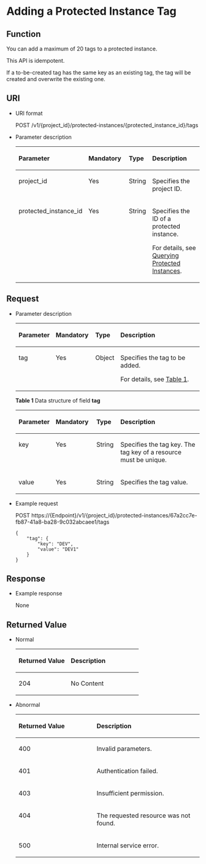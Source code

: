 # Adding a Protected Instance Tag<a name="sdrs_05_0803"></a>

## Function<a name="section156711130476"></a>

You can add a maximum of 20 tags to a protected instance.

This API is idempotent.

If a to-be-created tag has the same key as an existing tag, the tag will be created and overwrite the existing one.

## URI<a name="section196717394711"></a>

-   URI format

    POST /v1/\{project\_id\}/protected-instances/\{protected\_instance\_id\}/tags

-   Parameter description

    <a name="table9673183114717"></a>
    <table><thead align="left"><tr id="row684110384719"><th class="cellrowborder" valign="top" width="20.41%" id="mcps1.1.5.1.1"><p id="p198411438476"><a name="p198411438476"></a><a name="p198411438476"></a><strong id="b842352706162023"><a name="b842352706162023"></a><a name="b842352706162023"></a>Parameter</strong></p>
    </th>
    <th class="cellrowborder" valign="top" width="24.490000000000002%" id="mcps1.1.5.1.2"><p id="p684113154719"><a name="p684113154719"></a><a name="p684113154719"></a><strong id="b84235270615447"><a name="b84235270615447"></a><a name="b84235270615447"></a>Mandatory</strong></p>
    </th>
    <th class="cellrowborder" valign="top" width="12.24%" id="mcps1.1.5.1.3"><p id="p2841183164713"><a name="p2841183164713"></a><a name="p2841183164713"></a><strong id="b84235270615453"><a name="b84235270615453"></a><a name="b84235270615453"></a>Type</strong></p>
    </th>
    <th class="cellrowborder" valign="top" width="42.86%" id="mcps1.1.5.1.4"><p id="p2084114334716"><a name="p2084114334716"></a><a name="p2084114334716"></a><strong id="b84235270615457"><a name="b84235270615457"></a><a name="b84235270615457"></a>Description</strong></p>
    </th>
    </tr>
    </thead>
    <tbody><tr id="row15841133194710"><td class="cellrowborder" valign="top" width="20.41%" headers="mcps1.1.5.1.1 "><p id="p584118334716"><a name="p584118334716"></a><a name="p584118334716"></a>project_id</p>
    </td>
    <td class="cellrowborder" valign="top" width="24.490000000000002%" headers="mcps1.1.5.1.2 "><p id="p58410374720"><a name="p58410374720"></a><a name="p58410374720"></a>Yes</p>
    </td>
    <td class="cellrowborder" valign="top" width="12.24%" headers="mcps1.1.5.1.3 "><p id="p168417310472"><a name="p168417310472"></a><a name="p168417310472"></a>String</p>
    </td>
    <td class="cellrowborder" valign="top" width="42.86%" headers="mcps1.1.5.1.4 "><p id="p5841143134717"><a name="p5841143134717"></a><a name="p5841143134717"></a>Specifies the project ID.</p>
    </td>
    </tr>
    <tr id="row784114310474"><td class="cellrowborder" valign="top" width="20.41%" headers="mcps1.1.5.1.1 "><p id="p684219394716"><a name="p684219394716"></a><a name="p684219394716"></a>protected_instance_id</p>
    </td>
    <td class="cellrowborder" valign="top" width="24.490000000000002%" headers="mcps1.1.5.1.2 "><p id="p13842153184713"><a name="p13842153184713"></a><a name="p13842153184713"></a>Yes</p>
    </td>
    <td class="cellrowborder" valign="top" width="12.24%" headers="mcps1.1.5.1.3 "><p id="p18421933474"><a name="p18421933474"></a><a name="p18421933474"></a>String</p>
    </td>
    <td class="cellrowborder" valign="top" width="42.86%" headers="mcps1.1.5.1.4 "><p id="p68426318470"><a name="p68426318470"></a><a name="p68426318470"></a>Specifies the ID of a protected instance.</p>
    <p id="p1288981015716"><a name="p1288981015716"></a><a name="p1288981015716"></a>For details, see <a href="querying-protected-instances.md">Querying Protected Instances</a>.</p>
    </td>
    </tr>
    </tbody>
    </table>


## Request<a name="section11681936470"></a>

-   Parameter description

    <a name="table1868414316477"></a>
    <table><thead align="left"><tr id="row084203134717"><th class="cellrowborder" valign="top" width="10.31%" id="mcps1.1.5.1.1"><p id="p684215334712"><a name="p684215334712"></a><a name="p684215334712"></a><strong id="b2013674311"><a name="b2013674311"></a><a name="b2013674311"></a>Parameter</strong></p>
    </th>
    <th class="cellrowborder" valign="top" width="21.65%" id="mcps1.1.5.1.2"><p id="p3842239473"><a name="p3842239473"></a><a name="p3842239473"></a><strong id="b59255491"><a name="b59255491"></a><a name="b59255491"></a>Mandatory</strong></p>
    </th>
    <th class="cellrowborder" valign="top" width="13.4%" id="mcps1.1.5.1.3"><p id="p138426324720"><a name="p138426324720"></a><a name="p138426324720"></a><strong id="b489656963"><a name="b489656963"></a><a name="b489656963"></a>Type</strong></p>
    </th>
    <th class="cellrowborder" valign="top" width="54.64%" id="mcps1.1.5.1.4"><p id="p1884212320477"><a name="p1884212320477"></a><a name="p1884212320477"></a><strong id="b22008581"><a name="b22008581"></a><a name="b22008581"></a>Description</strong></p>
    </th>
    </tr>
    </thead>
    <tbody><tr id="row7842113194717"><td class="cellrowborder" valign="top" width="10.31%" headers="mcps1.1.5.1.1 "><p id="p16842193134720"><a name="p16842193134720"></a><a name="p16842193134720"></a>tag</p>
    </td>
    <td class="cellrowborder" valign="top" width="21.65%" headers="mcps1.1.5.1.2 "><p id="p188421364714"><a name="p188421364714"></a><a name="p188421364714"></a>Yes</p>
    </td>
    <td class="cellrowborder" valign="top" width="13.4%" headers="mcps1.1.5.1.3 "><p id="p48421439473"><a name="p48421439473"></a><a name="p48421439473"></a>Object</p>
    </td>
    <td class="cellrowborder" valign="top" width="54.64%" headers="mcps1.1.5.1.4 "><p id="p98428394716"><a name="p98428394716"></a><a name="p98428394716"></a>Specifies the tag to be added.</p>
    <p id="p105811647181312"><a name="p105811647181312"></a><a name="p105811647181312"></a>For details, see <a href="#table1569003154718">Table 1</a>.</p>
    </td>
    </tr>
    </tbody>
    </table>

    **Table  1**  Data structure of field  **tag**

    <a name="table1569003154718"></a>
    <table><thead align="left"><tr id="row13842636476"><th class="cellrowborder" valign="top" width="10.2%" id="mcps1.2.5.1.1"><p id="p1584214311477"><a name="p1584214311477"></a><a name="p1584214311477"></a><strong id="b994682339"><a name="b994682339"></a><a name="b994682339"></a>Parameter</strong></p>
    </th>
    <th class="cellrowborder" valign="top" width="22.45%" id="mcps1.2.5.1.2"><p id="p684214314714"><a name="p684214314714"></a><a name="p684214314714"></a><strong id="b502054040"><a name="b502054040"></a><a name="b502054040"></a>Mandatory</strong></p>
    </th>
    <th class="cellrowborder" valign="top" width="13.270000000000001%" id="mcps1.2.5.1.3"><p id="p10842123134718"><a name="p10842123134718"></a><a name="p10842123134718"></a><strong id="b1001301507"><a name="b1001301507"></a><a name="b1001301507"></a>Type</strong></p>
    </th>
    <th class="cellrowborder" valign="top" width="54.08%" id="mcps1.2.5.1.4"><p id="p38427317473"><a name="p38427317473"></a><a name="p38427317473"></a><strong id="b1205942685"><a name="b1205942685"></a><a name="b1205942685"></a>Description</strong></p>
    </th>
    </tr>
    </thead>
    <tbody><tr id="row1584218314471"><td class="cellrowborder" valign="top" width="10.2%" headers="mcps1.2.5.1.1 "><p id="p6842732471"><a name="p6842732471"></a><a name="p6842732471"></a>key</p>
    </td>
    <td class="cellrowborder" valign="top" width="22.45%" headers="mcps1.2.5.1.2 "><p id="p384363164719"><a name="p384363164719"></a><a name="p384363164719"></a>Yes</p>
    </td>
    <td class="cellrowborder" valign="top" width="13.270000000000001%" headers="mcps1.2.5.1.3 "><p id="p68431334478"><a name="p68431334478"></a><a name="p68431334478"></a>String</p>
    </td>
    <td class="cellrowborder" valign="top" width="54.08%" headers="mcps1.2.5.1.4 "><p id="p1333413193"><a name="p1333413193"></a><a name="p1333413193"></a>Specifies the tag key. The tag key of a resource must be unique.</p>
    </td>
    </tr>
    <tr id="row5843338477"><td class="cellrowborder" valign="top" width="10.2%" headers="mcps1.2.5.1.1 "><p id="p884315311475"><a name="p884315311475"></a><a name="p884315311475"></a>value</p>
    </td>
    <td class="cellrowborder" valign="top" width="22.45%" headers="mcps1.2.5.1.2 "><p id="p5843932476"><a name="p5843932476"></a><a name="p5843932476"></a>Yes</p>
    </td>
    <td class="cellrowborder" valign="top" width="13.270000000000001%" headers="mcps1.2.5.1.3 "><p id="p1784312334715"><a name="p1784312334715"></a><a name="p1784312334715"></a>String</p>
    </td>
    <td class="cellrowborder" valign="top" width="54.08%" headers="mcps1.2.5.1.4 "><p id="p2703810913"><a name="p2703810913"></a><a name="p2703810913"></a>Specifies the tag value.</p>
    </td>
    </tr>
    </tbody>
    </table>


-   Example request

    POST https://\{Endpoint\}/v1/\{project\_id\}/protected-instances/67a2cc7e-fb87-41a8-ba28-9c032abcaee1/tags

    ```
    {
        "tag": {
            "key": "DEV",
            "value": "DEV1"
        }
    }
    ```


## Response<a name="section8560173116203"></a>

-   Example response

    None


## **Returned Value**<a name="section12705237478"></a>

-   Normal

    <a name="table14707131479"></a>
    <table><thead align="left"><tr id="row2084313164712"><th class="cellrowborder" valign="top" width="42.42%" id="mcps1.1.3.1.1"><p id="p184453104711"><a name="p184453104711"></a><a name="p184453104711"></a><strong id="b2105107720"><a name="b2105107720"></a><a name="b2105107720"></a>Returned Value</strong></p>
    </th>
    <th class="cellrowborder" valign="top" width="57.58%" id="mcps1.1.3.1.2"><p id="p98441039474"><a name="p98441039474"></a><a name="p98441039474"></a><strong id="b1917470285"><a name="b1917470285"></a><a name="b1917470285"></a>Description</strong></p>
    </th>
    </tr>
    </thead>
    <tbody><tr id="row1884418312473"><td class="cellrowborder" valign="top" width="42.42%" headers="mcps1.1.3.1.1 "><p id="p20844638476"><a name="p20844638476"></a><a name="p20844638476"></a>204</p>
    </td>
    <td class="cellrowborder" valign="top" width="57.58%" headers="mcps1.1.3.1.2 "><p id="p13844334479"><a name="p13844334479"></a><a name="p13844334479"></a>No Content</p>
    </td>
    </tr>
    </tbody>
    </table>


-   Abnormal

    <a name="table127107354710"></a>
    <table><thead align="left"><tr id="row168447364714"><th class="cellrowborder" valign="top" width="42.42%" id="mcps1.1.3.1.1"><p id="p108447316477"><a name="p108447316477"></a><a name="p108447316477"></a><strong id="b644007098"><a name="b644007098"></a><a name="b644007098"></a>Returned Value</strong></p>
    </th>
    <th class="cellrowborder" valign="top" width="57.58%" id="mcps1.1.3.1.2"><p id="p1884419394717"><a name="p1884419394717"></a><a name="p1884419394717"></a><strong id="b197890121"><a name="b197890121"></a><a name="b197890121"></a>Description</strong></p>
    </th>
    </tr>
    </thead>
    <tbody><tr id="row2084415320479"><td class="cellrowborder" valign="top" width="42.42%" headers="mcps1.1.3.1.1 "><p id="p58444364717"><a name="p58444364717"></a><a name="p58444364717"></a>400</p>
    </td>
    <td class="cellrowborder" valign="top" width="57.58%" headers="mcps1.1.3.1.2 "><p id="p148441533470"><a name="p148441533470"></a><a name="p148441533470"></a>Invalid parameters.</p>
    </td>
    </tr>
    <tr id="row5844183114718"><td class="cellrowborder" valign="top" width="42.42%" headers="mcps1.1.3.1.1 "><p id="p384418314475"><a name="p384418314475"></a><a name="p384418314475"></a>401</p>
    </td>
    <td class="cellrowborder" valign="top" width="57.58%" headers="mcps1.1.3.1.2 "><p id="p1684413310472"><a name="p1684413310472"></a><a name="p1684413310472"></a>Authentication failed.</p>
    </td>
    </tr>
    <tr id="row38443316475"><td class="cellrowborder" valign="top" width="42.42%" headers="mcps1.1.3.1.1 "><p id="p12844431478"><a name="p12844431478"></a><a name="p12844431478"></a>403</p>
    </td>
    <td class="cellrowborder" valign="top" width="57.58%" headers="mcps1.1.3.1.2 "><p id="p188442313474"><a name="p188442313474"></a><a name="p188442313474"></a>Insufficient permission.</p>
    </td>
    </tr>
    <tr id="row184423204712"><td class="cellrowborder" valign="top" width="42.42%" headers="mcps1.1.3.1.1 "><p id="p2084410316474"><a name="p2084410316474"></a><a name="p2084410316474"></a>404</p>
    </td>
    <td class="cellrowborder" valign="top" width="57.58%" headers="mcps1.1.3.1.2 "><p id="p108447384710"><a name="p108447384710"></a><a name="p108447384710"></a>The requested resource was not found.</p>
    </td>
    </tr>
    <tr id="row48447318472"><td class="cellrowborder" valign="top" width="42.42%" headers="mcps1.1.3.1.1 "><p id="p3845639471"><a name="p3845639471"></a><a name="p3845639471"></a>500</p>
    </td>
    <td class="cellrowborder" valign="top" width="57.58%" headers="mcps1.1.3.1.2 "><p id="p1584518354710"><a name="p1584518354710"></a><a name="p1584518354710"></a>Internal service error.</p>
    </td>
    </tr>
    </tbody>
    </table>


